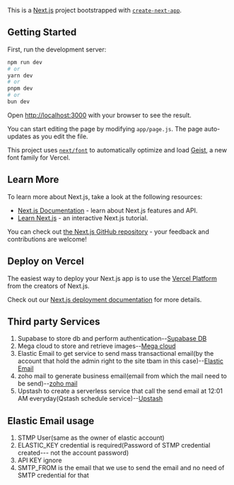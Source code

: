 This is a [Next.js](https://nextjs.org) project bootstrapped with [`create-next-app`](https://github.com/vercel/next.js/tree/canary/packages/create-next-app).

## Getting Started

First, run the development server:

```bash
npm run dev
# or
yarn dev
# or
pnpm dev
# or
bun dev
```

Open [http://localhost:3000](http://localhost:3000) with your browser to see the result.

You can start editing the page by modifying `app/page.js`. The page auto-updates as you edit the file.

This project uses [`next/font`](https://nextjs.org/docs/app/building-your-application/optimizing/fonts) to automatically optimize and load [Geist](https://vercel.com/font), a new font family for Vercel.

## Learn More

To learn more about Next.js, take a look at the following resources:

- [Next.js Documentation](https://nextjs.org/docs) - learn about Next.js features and API.
- [Learn Next.js](https://nextjs.org/learn) - an interactive Next.js tutorial.

You can check out [the Next.js GitHub repository](https://github.com/vercel/next.js) - your feedback and contributions are welcome!

## Deploy on Vercel

The easiest way to deploy your Next.js app is to use the [Vercel Platform](https://vercel.com/new?utm_medium=default-template&filter=next.js&utm_source=create-next-app&utm_campaign=create-next-app-readme) from the creators of Next.js.

Check out our [Next.js deployment documentation](https://nextjs.org/docs/app/building-your-application/deploying) for more details.

## Third party Services

1. Supabase to store db and perform authentication--[Supabase DB](https://supabase.com/dashboard/organizations)
2. Mega cloud to store and retrieve images--[Mega cloud](https://mega.nz/fm/9J5SUCzD)
3. Elastic Email to get service to send mass transactional email(by the account that hold the admin right to the site tbam in this case)--[Elastic Email](https://app.elasticemail.com/api/settings/manage-smtp)
4. zoho mail to generate business email(email from which the mail need to be send)--[zoho mail](https://mail.zoho.in/zm/#mail/folder/inbox)
5. Upstash to create a serverless service that call the send email at 12:01 AM everyday(Qstash schedule service)--[Upstash](https://console.upstash.com/redis?teamid=0)


## Elastic Email usage

1. STMP User(same as the owner of elastic account)
2. ELASTIC_KEY credential is required(Password of STMP credential created--- not the account password)
3. API KEY ignore
4. SMTP_FROM is the email that we use to send the email and no need of SMTP credential for that